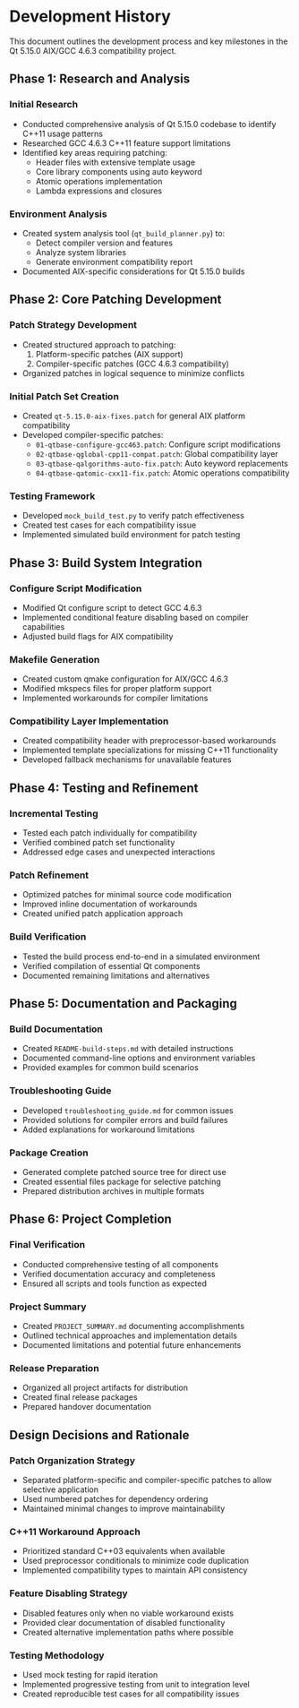 # Development History

This document outlines the development process and key milestones in the Qt 5.15.0 AIX/GCC 4.6.3 compatibility project.

## Phase 1: Research and Analysis

### Initial Research
- Conducted comprehensive analysis of Qt 5.15.0 codebase to identify C++11 usage patterns
- Researched GCC 4.6.3 C++11 feature support limitations
- Identified key areas requiring patching:
  - Header files with extensive template usage
  - Core library components using auto keyword
  - Atomic operations implementation
  - Lambda expressions and closures

### Environment Analysis
- Created system analysis tool (`qt_build_planner.py`) to:
  - Detect compiler version and features
  - Analyze system libraries
  - Generate environment compatibility report
- Documented AIX-specific considerations for Qt 5.15.0 builds

## Phase 2: Core Patching Development

### Patch Strategy Development
- Created structured approach to patching:
  1. Platform-specific patches (AIX support)
  2. Compiler-specific patches (GCC 4.6.3 compatibility)
- Organized patches in logical sequence to minimize conflicts

### Initial Patch Set Creation
- Created `qt-5.15.0-aix-fixes.patch` for general AIX platform compatibility
- Developed compiler-specific patches:
  - `01-qtbase-configure-gcc463.patch`: Configure script modifications
  - `02-qtbase-qglobal-cpp11-compat.patch`: Global compatibility layer
  - `03-qtbase-qalgorithms-auto-fix.patch`: Auto keyword replacements
  - `04-qtbase-qatomic-cxx11-fix.patch`: Atomic operations compatibility

### Testing Framework
- Developed `mock_build_test.py` to verify patch effectiveness
- Created test cases for each compatibility issue
- Implemented simulated build environment for patch testing

## Phase 3: Build System Integration

### Configure Script Modification
- Modified Qt configure script to detect GCC 4.6.3
- Implemented conditional feature disabling based on compiler capabilities
- Adjusted build flags for AIX compatibility

### Makefile Generation
- Created custom qmake configuration for AIX/GCC 4.6.3
- Modified mkspecs files for proper platform support
- Implemented workarounds for compiler limitations

### Compatibility Layer Implementation
- Created compatibility header with preprocessor-based workarounds
- Implemented template specializations for missing C++11 functionality
- Developed fallback mechanisms for unavailable features

## Phase 4: Testing and Refinement

### Incremental Testing
- Tested each patch individually for compatibility
- Verified combined patch set functionality
- Addressed edge cases and unexpected interactions

### Patch Refinement
- Optimized patches for minimal source code modification
- Improved inline documentation of workarounds
- Created unified patch application approach

### Build Verification
- Tested the build process end-to-end in a simulated environment
- Verified compilation of essential Qt components
- Documented remaining limitations and alternatives

## Phase 5: Documentation and Packaging

### Build Documentation
- Created `README-build-steps.md` with detailed instructions
- Documented command-line options and environment variables
- Provided examples for common build scenarios

### Troubleshooting Guide
- Developed `troubleshooting_guide.md` for common issues
- Provided solutions for compiler errors and build failures
- Added explanations for workaround limitations

### Package Creation
- Generated complete patched source tree for direct use
- Created essential files package for selective patching
- Prepared distribution archives in multiple formats

## Phase 6: Project Completion

### Final Verification
- Conducted comprehensive testing of all components
- Verified documentation accuracy and completeness
- Ensured all scripts and tools function as expected

### Project Summary
- Created `PROJECT_SUMMARY.md` documenting accomplishments
- Outlined technical approaches and implementation details
- Documented limitations and potential future enhancements

### Release Preparation
- Organized all project artifacts for distribution
- Created final release packages
- Prepared handover documentation

## Design Decisions and Rationale

### Patch Organization Strategy
- Separated platform-specific and compiler-specific patches to allow selective application
- Used numbered patches for dependency ordering
- Maintained minimal changes to improve maintainability

### C++11 Workaround Approach
- Prioritized standard C++03 equivalents when available
- Used preprocessor conditionals to minimize code duplication
- Implemented compatibility types to maintain API consistency

### Feature Disabling Strategy
- Disabled features only when no viable workaround exists
- Provided clear documentation of disabled functionality
- Created alternative implementation paths where possible

### Testing Methodology
- Used mock testing for rapid iteration
- Implemented progressive testing from unit to integration level
- Created reproducible test cases for all compatibility issues
